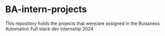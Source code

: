 # BA-intern-projects
This repository holds the projects that were/are assigned in the Buissness Automation Full stack dev internship 2024  
